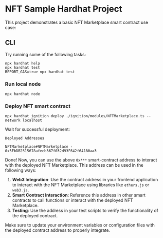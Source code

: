 # NFT Sample Hardhat Project

This project demonstrates a basic NFT Marketplace smart contract use case:

## CLI

Try running some of the following tasks:

```shell
npx hardhat help
npx hardhat test
REPORT_GAS=true npx hardhat test
```

### Run local node

```shell
npx hardhat node
```

### Deploy NFT smart contract

```shell
npx hardhat ignition deploy ./ignition/modules/NFTMarketplace.ts --network localhost
```

Wait for successful deployment:

```plaintext
Deployed Addresses

NFTMarketplace#NFTMarketplace - 0x5FbDB2315678afecb367f032d93F642f64180aa3
```

Done! Now, you can use the above `0x***` smart-contract address to interact with the deployed NFT Marketplace. This address can be used in the following ways:

1. **Web3 Integration**: Use the contract address in your frontend application to interact with the NFT Marketplace using libraries like `ethers.js` or `web3.js`.
2. **Smart Contract Interaction**: Reference this address in other smart contracts to call functions or interact with the deployed NFT Marketplace.
3. **Testing**: Use the address in your test scripts to verify the functionality of the deployed contract.

Make sure to update your environment variables or configuration files with the deployed contract address to properly integrate.
